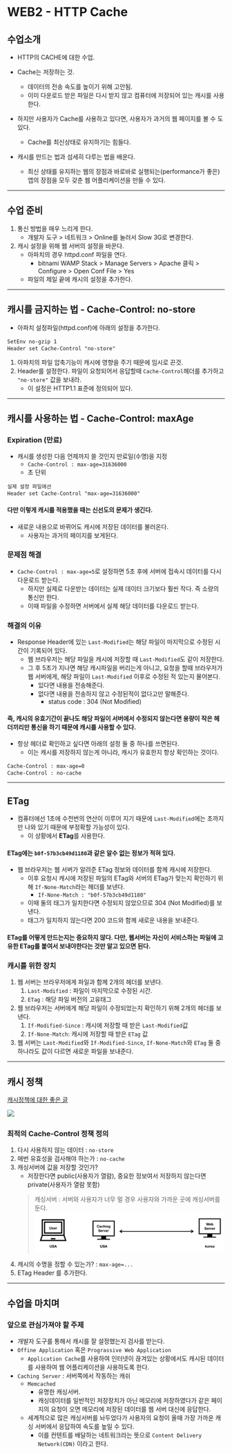 # WEB2 - HTTP Cache

## 수업소개

- HTTP의 CACHE에 대한 수업.
- Cache는 저장하는 것.
    - 데이터의 전송 속도를 높이기 위해 고안됨.
    - 이미 다운로드 받은 파일은 다시 받지 않고 컴퓨터에 저장되어 있는 캐시를 사용한다.
- 하지만 사용자가 Cache를 사용하고 있다면, 사용자가 과거의 웹 페이지를 볼 수 도 있다.
    - Cache를 최신상태로 유지하기는 힘들다.

- 캐시를 만드는 법과 섬세히 다루는 법을 배운다.
    - 최신 상태를 유지하는 웹의 장점과 바로바로 실행되는(performance가 좋은) 앱의 장점을 모두 갖춘 웹 어플리케이션을 만들 수 있다.

----------------------------
## 수업 준비

1. 통신 방법을 매우 느리게 한다.
    - 개발자 도구 > 네트워크 > Online를 눌러서 Slow 3G로 변경한다.
2. 캐시 설정을 위해 웹 서버의 설정을 바꾼다. 
    - 아파치의 경우 httpd.conf 파일을 연다.
        - bitnami WAMP Stack > Manage Servers > Apache 클릭 > Configure > Open Conf File > Yes
    - 파일의 제일 끝에 캐시의 설정을 추가한다.

----------------------------
## 캐시를 금지하는 법 - Cache-Control: no-store

- 아파치 설정파일(httpd.conf)에 아래의 설정을 추가한다.
```
SetEnv no-gzip 1
Header set Cache-Control "no-store"
```
1. 아파치의 파일 압축기능이 캐시에 영향을 주기 때문에 임시로 끈것.
2. Header를 설정한다. 파일이 요청되어서 응답할때 ```Cache-Control```헤더를 추가하고 ```"no-store"``` 값을 보내라.
    - 이 설정은 HTTP1.1 표준에 정의되어 있다.

----------------------------
## 캐시를 사용하는 법 - Cache-Control: maxAge

### Expiration (만료)
- 캐시를 생성한 다음 언제까지 쓸 것인지 만료일(수명)을 지정
    - ```Cache-Control : max-age=31636000```
    - 초 단위
```
실제 설정 파일에선
Header set Cache-Control "max-age=31636000"
```

#### 다만 이렇게 캐시를 적용했을 때는 신선도의 문제가 생긴다.
- 새로운 내용으로 바뀌어도 캐시에 저장된 데이터를 불러온다.
    - 사용자는 과거의 페이지를 보게된다.

### 문제점 해결
- ```Cache-Control : max-age=5```로 설정하면 5초 후에 서버에 접속시 데이터를 다시 다운로드 받는다.
    - 하지만 실제로 다운받는 데이터는 실제 데이터 크기보다 훨씬 작다. 즉 소량의 통신만 한다.
    - 이때 파일을 수정하면 서버에서 실제 해당 데이터를 다운로드 받는다. 

### 해결의 이유
- Response Header에 있는 ```Last-Modified```는 해당 파일이 마지막으로 수정된 시간이 기록되어 있다.
    - 웹 브라우저는 해당 파일을 캐시에 저장할 때 ```Last-Modified```도 같이 저장한다.
    - 그 후 5초가 지나면 해당 캐시파일을 버리는게 아니고, 요청을 할때 브라우저가 웹 서버에게, 해당 파일이 ```Last-Modified``` 이후로 수정된 적 있는지 물어본다.
        - 있다면 내용을 전송해준다.
        - 없다면 내용을 전송하지 않고 수정된적이 없다고만 말해준다.
            - status code : 304 (Not Modified)

#### 즉, 캐시의 유효기간이 끝나도 해당 파일이 서버에서 수정되지 않는다면 용량이 작은 헤더끼리만 통신을 하기 때문에 캐시를 사용할 수 있다.
- 항상 헤더로 확인하고 싶다면 아래의 설정 둘 중 하나를 쓰면된다.
    - 이는 캐시를 저장하지 않는게 아니라, 캐시가 유효한지 항상 확인하는 것이다.
```
Cache-Control : max-age=0
Cache-Control : no-cache
```

----------------------------

## ETag

- 컴퓨터에선 1초에 수천번의 연산이 이루어 지기 때문에 ```Last-Modified```에는 초까지만 나와 있기 때문에 부정확할 가능성이 있다.
    - 이 상황에서 **ETag**를 사용한다.

#### ETag에는 ```b0f-57b3cb49d1180```과 같은 알수 없는 정보가 적혀 있다.
- 웹 브라우저는 웹 서버가 알려준 ETag 정보와 데이터를 함께 캐시에 저장한다. 
    - 이후 요청시 캐시에 저장된 파일의 ETag와 서버의 ETag가 맞는지 확인하기 위해 ```If-None-Match```라는 헤더를 보낸다.
        - ```If-None-Match : "b0f-57b3cb49d1180"```
    - 이때 둘의 태그가 일치한다면 수정되지 않았으므로 304 (Not Modified)를 보낸다.
    - 태그가 일치하지 않는다면 200 코드와 함께 새로운 내용을 보내준다.

#### ETag를 어떻게 만드는지는 중요하지 않다. 다만, 웹서버는 자신이 서비스하는 파일에 고유한 ETag를 붙여서 보내야한다는 것만 알고 있으면 된다.


### 캐시를 위한 장치
1. 웹 서버는 브라우저에게 파일과 함께 2개의 헤더를 보낸다.
    1. ```Last-Modified``` : 파일이 마지막으로 수정된 시간.
    2. ```ETag``` : 해당 파일 버전의 고유태그
2. 웹 브라우저는 서버에게 해당 파일이 수정되었는지 확인하기 위해 2개의 헤더를 보낸다.
    1. ```If-Modified-Since``` : 캐시에 저장할 때 받은 ```Last-Modified```값
    2. ```If-None-Match```: 캐시에 저장할 때 받은 ```ETag``` 값
3. 웹 서버는 ```Last-Modified```와 ```If-Modified-Since```, ```If-None-Match```와 ```ETag``` 둘 중 하나라도 값이 다르면 새로운 파일을 보내준다.

----------------------------

## 캐시 정책

[캐시정책에 대한 좋은 글](https://developers.google.com/web/fundamentals/performance/optimizing-content-efficiency/http-caching)

![](https://developers.google.com/web/fundamentals/performance/optimizing-content-efficiency/images/http-cache-decision-tree.png)

### 최적의 Cache-Control 정책 정의
1. 다시 사용하지 않는 데이터 : ```no-store```
2. 매번 유효성을 검사해야 하는가 : ```no-cache```
3. 캐싱서버에 값을 저장할 것인가?
    - 저장한다면 public(사용자가 열람), 중요한 정보여서 저장하지 않는다면 private(사용자가 열람 못함)
    > 캐싱서버 : 서버와 사용자가 너무 멀 경우 사용자와 가까운 곳에 캐싱서버를 둔다.
    > ![](./img6/2.png)
4. 캐시의 수명을 정할 수 있는가? : ```max-age=...```
5. ETag Header 를 추가한다.


----------------------------
## 수업을 마치며

### 앞으로 관심가져야 할 주제
- 개발자 도구를 통해서 캐시를 잘 설정했는지 검사를 받는다.
- ```Offine Application``` 혹은 ```Prograssive Web Application```
    - ```Application Cache```를 사용하여 인터넷이 끊겨있는 상황에서도 캐시된 데이터를 사용하여 웹 어플리케이션을 사용하도록 한다.
- ```Caching Server``` : 서버쪽에서 작동하는 캐쉬
    - ```Memcached```
        - 유명한 캐싱서버. 
        - 캐싱데이터를 일반적인 저장장치가 아닌 메모리에 저장하였다가 같은 페이지의 요청이 오면 메모리에 저장된 데이터를 웹 서버 대신에 응답한다.
    - 세계적으로 많은 캐싱서버를 놔두었다가 사용자의 요청이 올때 가장 가까운 캐싱 서버에서 응답하여 속도를 높일 수 있다.
        - 이를 컨텐트를 배달하는 네트워크라는 뜻으로 ```Content Delivery Network(CDN)``` 이라고 한다.